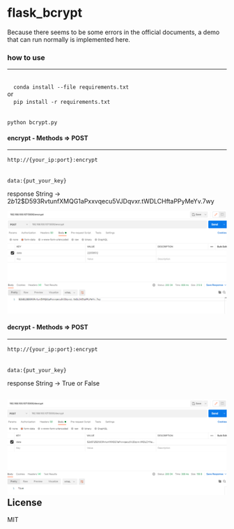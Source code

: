 # flask_bcrypt

Because there seems to be some errors in the official documents, a demo that can run normally is implemented here.

### how to use
---
<code>
  conda install --file requirements.txt
</code>
or 
<code>
  pip install -r requirements.txt
</code>
<br>

  
    python bcrypt.py
    


#### encrypt - Methods => POST
---



    http://{your_ip:port}:encrypt
  

    data:{put_your_key}


response String -> $2b$12$D593RvtunfXMQG1aPxxvqecu5VJDqvxr.tWDLCHftaPPyMeYv.7wy

![alt text](encrypt.png "Title")
  
#### decrypt - Methods => POST
---


    http://{your_ip:port}:encrypt
  

    data:{put_your_key}


response
  String -> True or False 
  
![alt text](decrypt.png "Title")  
License
---
MIT
